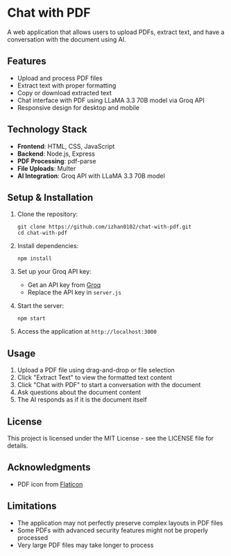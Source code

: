 # Chat with PDF

A web application that allows users to upload PDFs, extract text, and have a conversation with the document using AI.

## Features

- Upload and process PDF files
- Extract text with proper formatting
- Copy or download extracted text
- Chat interface with PDF using LLaMA 3.3 70B model via Groq API
- Responsive design for desktop and mobile

## Technology Stack

- **Frontend**: HTML, CSS, JavaScript
- **Backend**: Node.js, Express
- **PDF Processing**: pdf-parse
- **File Uploads**: Multer
- **AI Integration**: Groq API with LLaMA 3.3 70B model

## Setup & Installation

1. Clone the repository:
   ```
   git clone https://github.com/izhan0102/chat-with-pdf.git
   cd chat-with-pdf
   ```

2. Install dependencies:
   ```
   npm install
   ```

3. Set up your Groq API key:
   - Get an API key from [Groq](https://console.groq.com/)
   - Replace the API key in `server.js`

4. Start the server:
   ```
   npm start
   ```

5. Access the application at `http://localhost:3000`

## Usage

1. Upload a PDF file using drag-and-drop or file selection
2. Click "Extract Text" to view the formatted text content
3. Click "Chat with PDF" to start a conversation with the document
4. Ask questions about the document content
5. The AI responds as if it is the document itself

## License

This project is licensed under the MIT License - see the LICENSE file for details.

## Acknowledgments

- PDF icon from [Flaticon](https://www.flaticon.com/)

## Limitations

- The application may not perfectly preserve complex layouts in PDF files
- Some PDFs with advanced security features might not be properly processed
- Very large PDF files may take longer to process 